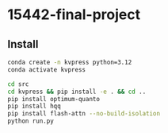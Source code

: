 # 15442-final-project

## Install


```bash
conda create -n kvpress python=3.12
conda activate kvpress

cd src
cd kvpress && pip install -e . && cd ..
pip install optimum-quanto
pip install hqq
pip install flash-attn --no-build-isolation
python run.py
```
